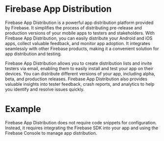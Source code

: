 # Firebase App Distribution
Firebase App Distribution is a powerful app distribution platform provided by Firebase. It simplifies the process of distributing pre-release and production versions of your mobile apps to testers and stakeholders. With Firebase App Distribution, you can easily distribute your Android and iOS apps, collect valuable feedback, and monitor app adoption. It integrates seamlessly with other Firebase products, making it a convenient solution for app distribution and testing.

Firebase App Distribution allows you to create distribution lists and invite testers via email, enabling them to easily install and test your app on their devices. You can distribute different versions of your app, including alpha, beta, and production releases. Firebase App Distribution also provides valuable insights into tester feedback, crash reports, and analytics to help you identify and resolve issues quickly.
# Example 
Firebase App Distribution does not require code snippets for configuration. Instead, it requires integrating the Firebase SDK into your app and using the Firebase Console to manage app distribution.
